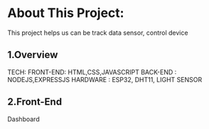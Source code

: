 # About This Project:


This project helps us can be track data sensor, control device


## 1.Overview
  TECH:
    FRONT-END: HTML,CSS,JAVASCRIPT
    BACK-END : NODEJS,EXPRESSJS
    HARDWARE : ESP32, DHT11, LIGHT SENSOR
## 2.Front-End
  Dashboard
